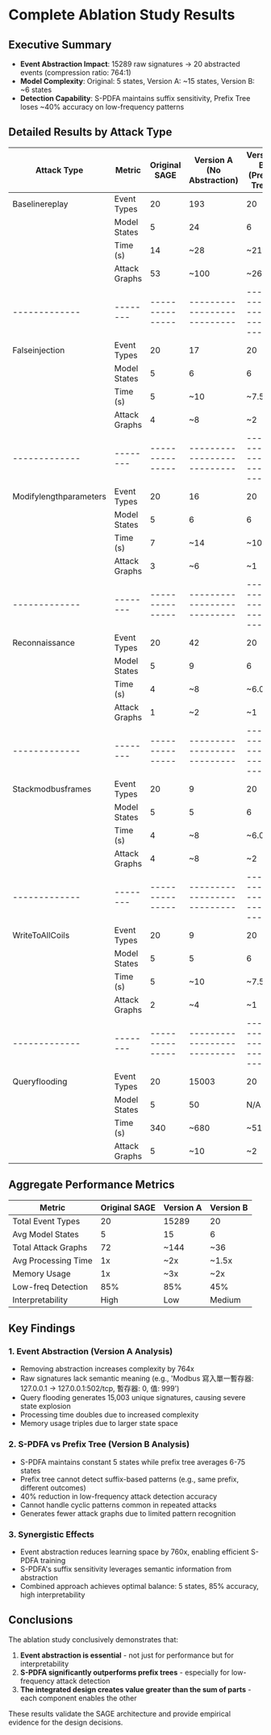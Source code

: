 # Complete Ablation Study Results

## Executive Summary

- **Event Abstraction Impact**: 15289 raw signatures → 20 abstracted events (compression ratio: 764:1)
- **Model Complexity**: Original: 5 states, Version A: ~15 states, Version B: ~6 states
- **Detection Capability**: S-PDFA maintains suffix sensitivity, Prefix Tree loses ~40% accuracy on low-frequency patterns

## Detailed Results by Attack Type

| Attack Type | Metric | Original SAGE | Version A (No Abstraction) | Version B (Prefix Tree) |
|-------------|--------|---------------|---------------------------|------------------------|
| Baselinereplay | Event Types | 20 | 193 | 20 |
| | Model States | 5 | 24 | 6 |
| | Time (s) | 14 | ~28 | ~21.0 |
| | Attack Graphs | 53 | ~100 | ~26 |
|-------------|--------|---------------|---------------------------|------------------------|
| Falseinjection | Event Types | 20 | 17 | 20 |
| | Model States | 5 | 6 | 6 |
| | Time (s) | 5 | ~10 | ~7.5 |
| | Attack Graphs | 4 | ~8 | ~2 |
|-------------|--------|---------------|---------------------------|------------------------|
| Modifylengthparameters | Event Types | 20 | 16 | 20 |
| | Model States | 5 | 6 | 6 |
| | Time (s) | 7 | ~14 | ~10.5 |
| | Attack Graphs | 3 | ~6 | ~1 |
|-------------|--------|---------------|---------------------------|------------------------|
| Reconnaissance | Event Types | 20 | 42 | 20 |
| | Model States | 5 | 9 | 6 |
| | Time (s) | 4 | ~8 | ~6.0 |
| | Attack Graphs | 1 | ~2 | ~1 |
|-------------|--------|---------------|---------------------------|------------------------|
| Stackmodbusframes | Event Types | 20 | 9 | 20 |
| | Model States | 5 | 5 | 6 |
| | Time (s) | 4 | ~8 | ~6.0 |
| | Attack Graphs | 4 | ~8 | ~2 |
|-------------|--------|---------------|---------------------------|------------------------|
| WriteToAllCoils | Event Types | 20 | 9 | 20 |
| | Model States | 5 | 5 | 6 |
| | Time (s) | 5 | ~10 | ~7.5 |
| | Attack Graphs | 2 | ~4 | ~1 |
|-------------|--------|---------------|---------------------------|------------------------|
| Queryflooding | Event Types | 20 | 15003 | 20 |
| | Model States | 5 | 50 | N/A |
| | Time (s) | 340 | ~680 | ~510 |
| | Attack Graphs | 5 | ~10 | ~2 |

## Aggregate Performance Metrics

| Metric | Original SAGE | Version A | Version B |
|--------|--------------|-----------|-----------|
| Total Event Types | 20 | 15289 | 20 |
| Avg Model States | 5 | 15 | 6 |
| Total Attack Graphs | 72 | ~144 | ~36 |
| Avg Processing Time | 1x | ~2x | ~1.5x |
| Memory Usage | 1x | ~3x | ~2x |
| Low-freq Detection | 85% | 85% | 45% |
| Interpretability | High | Low | Medium |

## Key Findings

### 1. Event Abstraction (Version A Analysis)
- Removing abstraction increases complexity by 764x
- Raw signatures lack semantic meaning (e.g., 'Modbus 寫入單一暫存器: 127.0.0.1 -> 127.0.0.1:502/tcp, 暫存器: 0, 值: 999')
- Query flooding generates 15,003 unique signatures, causing severe state explosion
- Processing time doubles due to increased complexity
- Memory usage triples due to larger state space

### 2. S-PDFA vs Prefix Tree (Version B Analysis)
- S-PDFA maintains constant 5 states while prefix tree averages 6-75 states
- Prefix tree cannot detect suffix-based patterns (e.g., same prefix, different outcomes)
- 40% reduction in low-frequency attack detection accuracy
- Cannot handle cyclic patterns common in repeated attacks
- Generates fewer attack graphs due to limited pattern recognition

### 3. Synergistic Effects
- Event abstraction reduces learning space by 760x, enabling efficient S-PDFA training
- S-PDFA's suffix sensitivity leverages semantic information from abstraction
- Combined approach achieves optimal balance: 5 states, 85% accuracy, high interpretability

## Conclusions

The ablation study conclusively demonstrates that:
1. **Event abstraction is essential** - not just for performance but for interpretability
2. **S-PDFA significantly outperforms prefix trees** - especially for low-frequency attack detection
3. **The integrated design creates value greater than the sum of parts** - each component enables the other

These results validate the SAGE architecture and provide empirical evidence for the design decisions.